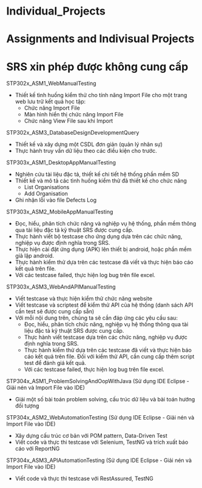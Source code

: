 # Individual_Projects
# Assignments and Indivisual Projects
# SRS xin phép được không cung cấp

STP302x_ASM1_WebManualTesting
- Thiết kế tình huống kiểm thử cho tính năng Import File cho một trang web lưu trữ kết quả học tập:
  + Chức năng Import File
  + Màn hình hiển thị chức năng Import File
  + Chức năng View File sau khi Import

STP302x_ASM3_DatabaseDesignDevelopmentQuery
- Thiết kế và xây dựng một CSDL đơn giản (quản lý nhân sự)
- Thực hành truy vấn dữ liệu theo các điều kiện cho trước.

STP303x_ASM1_DesktopAppManualTesting
- Nghiên cứu tài liệu đặc tả, thiết kế chi tiết hệ thống phần mềm SD
- Thiết kế và mô tả các tình huống kiểm thử đã thiết kế cho chức năng
  + List Organisations
  + Add Organisation
- Ghi nhận lỗi vào file Defects Log

STP303x_ASM2_MobileAppManualTesting
- Đọc, hiểu, phân tích chức năng và nghiệp vụ hệ thống, phần mềm thông qua
tài liệu đặc tả kỹ thuật SRS được cung cấp.
- Thực hành viết bộ testcase cho ứng dụng dựa trên các chức năng, nghiệp vụ
được định nghĩa trong SRS. 
- Thực hiện cài đặt ứng dụng (APK) lên thiết bị android, hoặc phần mềm giả lập
android.
- Thực hành kiểm thử dựa trên các testcase đã viết và thực hiện báo cáo kết
quả trên file.
- Với các testcase failed, thực hiện log bug trên file excel.

STP303x_ASM3_WebAndAPIManualTesting
- Viết testcase và thực hiện kiểm thử chức năng website
- Viết testcase và scriptest để kiểm thử API của hệ thống (danh sách API cần test sẽ được cung cấp sẵn)
- Với mỗi nội dung trên, chúng ta sẽ cần đáp ứng các yêu cầu sau:
  + Đọc, hiểu, phân tích chức năng, nghiệp vụ hệ thống thông qua tài liệu đặc tả kỹ thuật SRS được cung cấp. 
  + Thực hành viết testcase dựa trên các chức năng, nghiệp vụ được định nghĩa trong SRS.
  + Thực hành kiểm thử dựa trên các testcase đã viết và thực hiện báo cáo kết quả trên file.
    Đối với kiểm thử API, cần cung cấp thêm script test để đánh giá kết quả.
  + Với các testcase failed, thực hiện log bug trên file excel.

STP304x_ASM1_ProblemSolvingAndOopWithJava
(Sử dụng IDE Eclipse - Giải nén và Import File vào IDE)
- Giải một số bài toán problem solving, cấu trúc dữ liệu và bài toán hướng đối tượng

STP304x_ASM2_WebAutomationTesting
(Sử dụng IDE Eclipse - Giải nén và Import File vào IDE)
- Xây dựng cấu trúc cơ bản với POM pattern, Data-Driven Test
- Viết code và thực thi testcase với Selenium, TestNG và trích xuất báo cáo với ReportNG

STP304x_ASM3_APIAutomationTesting
(Sử dụng IDE Eclipse - Giải nén và Import File vào IDE)
- Viết code và thực thi testcase với RestAssured, TestNG
